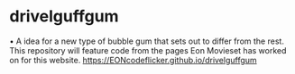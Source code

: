 # drivelguffgum
• A idea for a new type of bubble gum that sets out to differ from the rest. This repository will feature code from the pages Eon Movieset has worked on for this website.
https://EONcodeflicker.github.io/drivelguffgum
